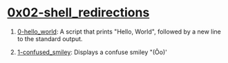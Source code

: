 # [0x02-shell_redirections](0x02-shell_redirections)
1. [0-hello_world](0-hello_world): A script that prints "Hello, World", followed by a new line to the standard output.

2. [1-confused_smiley](1-confused_smiley): Displays a confuse smiley "(Ôo)'


